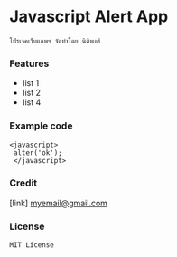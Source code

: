 # Javascript Alert App

`โปรเจคเว็บแอพฯ จัดทำโดย นิติพงศ์`

### Features

- list 1
- list 2
- list 4

### Example code

```
<javascript>
 alter('ok'); 
 </javascript>
 ```

### Credit

[link] myemail@gmail.com

### License

`MIT License`